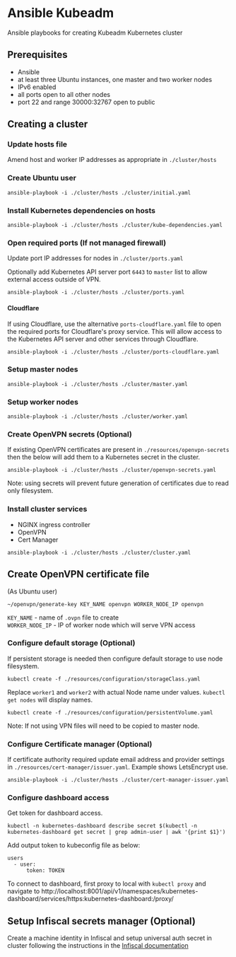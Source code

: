 # Ansible Kubeadm
Ansible playbooks for creating Kubeadm Kubernetes cluster

## Prerequisites
- Ansible
- at least three Ubuntu instances, one master and two worker nodes
- IPv6 enabled
- all ports open to all other nodes
- port 22 and range 30000:32767 open to public


## Creating a cluster
### Update hosts file
Amend host and worker IP addresses as appropriate in `./cluster/hosts`

### Create Ubuntu user
`ansible-playbook -i ./cluster/hosts ./cluster/initial.yaml`

### Install Kubernetes dependencies on hosts
`ansible-playbook -i ./cluster/hosts ./cluster/kube-dependencies.yaml`

### Open required ports (If not managed firewall)
Update port IP addresses for nodes in `./cluster/ports.yaml`

Optionally add Kubernetes API server port `6443` to `master` list to allow external access outside of VPN.

`ansible-playbook -i ./cluster/hosts ./cluster/ports.yaml`

#### Cloudflare

If using Cloudflare, use the alternative `ports-cloudflare.yaml` file to open the required ports for Cloudflare's proxy service. This will allow access to the Kubernetes API server and other services through Cloudflare.

`ansible-playbook -i ./cluster/hosts ./cluster/ports-cloudflare.yaml`

### Setup master nodes
`ansible-playbook -i ./cluster/hosts ./cluster/master.yaml`

### Setup worker nodes
`ansible-playbook -i ./cluster/hosts ./cluster/worker.yaml`

### Create OpenVPN secrets (Optional)
If existing OpenVPN certificates are present in `./resources/openvpn-secrets` then the below will add them to a Kubernetes secret in the cluster.  

`ansible-playbook -i ./cluster/hosts ./cluster/openvpn-secrets.yaml`  

Note: using secrets will prevent future generation of certificates due to read only filesystem.

### Install cluster services
- NGINX ingress controller
- OpenVPN
- Cert Manager  

`ansible-playbook -i ./cluster/hosts ./cluster/cluster.yaml`

## Create OpenVPN certificate file
(As Ubuntu user)

`~/openvpn/generate-key KEY_NAME openvpn WORKER_NODE_IP openvpn`

`KEY_NAME` - name of `.ovpn` file to create  
`WORKER_NODE_IP` - IP of worker node which will serve VPN access

### Configure default storage (Optional)
If persistent storage is needed then configure default storage to use node filesystem.  

`kubectl create -f ./resources/configuration/storageClass.yaml`  

Replace `worker1` and `worker2` with actual Node name under values.  `kubectl get nodes` will display names.  

`kubectl create -f ./resources/configuration/persistentVolume.yaml`  

Note: If not using VPN files will need to be copied to master node.

### Configure Certificate manager (Optional)
If certificate authority required update email address and provider settings in `./resources/cert-manager/issuer.yaml`.  Example shows LetsEncrypt use.  

`ansible-playbook -i ./cluster/hosts ./cluster/cert-manager-issuer.yaml`

### Configure dashboard access
Get token for dashboard access.  

`kubectl -n kubernetes-dashboard describe secret $(kubectl -n kubernetes-dashboard get secret | grep admin-user | awk '{print $1}')`  

Add output token to kubeconfig file as below:  

```
users
  - user:
      token: TOKEN
```

To connect to dashboard, first proxy to local with `kubectl proxy` and navigate to http://localhost:8001/api/v1/namespaces/kubernetes-dashboard/services/https:kubernetes-dashboard:/proxy/

## Setup Infiscal secrets manager (Optional)

Create a machine identity in Infiscal and setup universal auth secret in cluster following the instructions in the [Infiscal documentation](https://infisical.com/docs/integrations/platforms/kubernetes#authentication-universalauth) 
